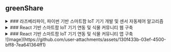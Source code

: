 ## greenShare

<details>
<summary>
  ### 라즈베리파이, 파이썬 기반 스마트팜 IoT 기기 개발 및 센서 자동제어 알고리즘
</summary>
   토글 안 내용
</details>

<details>
<summary>
  ### React 기반 스마트팜 IoT 기기 연동 및 식물 커뮤니티 웹 구축
</summary>
   토글 안 내용
</details>

<details>
<summary>
  ### React 기반 스마트팜 IoT 기기 연동 및 식물 커뮤니티 앱 구축
</summary>
   토글 안 내용
</details>
![Image](https://github.com/user-attachments/assets/130f433b-03ef-4500-bff8-7ea641364ff1)
